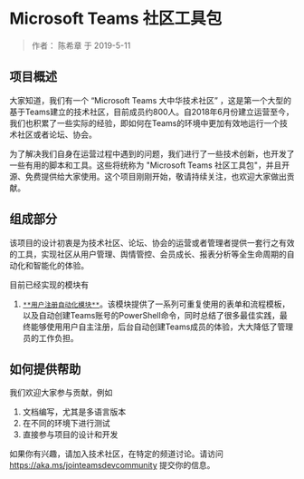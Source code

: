 # Microsoft Teams 社区工具包

> 作者： 陈希章 于 2019-5-11

## 项目概述

大家知道，我们有一个 “Microsoft Teams 大中华技术社区” ，这是第一个大型的基于Teams建立的技术社区，目前成员约800人。自2018年6月份建立运营至今，我们也积累了一些实际的经验，即如何在Teams的环境中更加有效地运行一个技术社区或者论坛、协会。

为了解决我们自身在运营过程中遇到的问题，我们进行了一些技术创新，也开发了一些有用的脚本和工具。这些将统称为 "Microsoft Teams 社区工具包"，并且开源、免费提供给大家使用。这个项目刚刚开始，敬请持续关注，也欢迎大家做出贡献。

## 组成部分

该项目的设计初衷是为技术社区、论坛、协会的运营或者管理者提供一套行之有效的工具，实现社区从用户管理、舆情管控、会员成长、报表分析等全生命周期的自动化和智能化的体验。

目前已经实现的模块有

1. [`**用户注册自动化模块**`](modules/usercreation/readme.md)。该模块提供了一系列可重复使用的表单和流程模板，以及自动创建Teams账号的PowerShell命令，同时总结了很多最佳实践，最终能够使用用户自主注册，后台自动创建Teams成员的体验，大大降低了管理员的工作负担。

## 如何提供帮助

我们欢迎大家参与贡献，例如

1. 文档编写，尤其是多语言版本
1. 在不同的环境下进行测试
1. 直接参与项目的设计和开发

如果你有兴趣，请加入技术社区，在特定的频道讨论。请访问 <https://aka.ms/jointeamsdevcommunity> 提交你的信息。